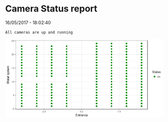 Camera Status report
================
16/05/2017 - 18:02:40

    All cameras are up and running

![](camreport_files/figure-markdown_github/unnamed-chunk-2-1.png)
